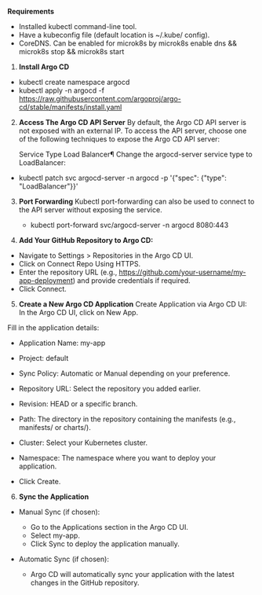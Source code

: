 **Requirements**

- Installed kubectl command-line tool.
- Have a kubeconfig file (default location is ~/.kube/ config). 
- CoreDNS. Can be enabled for microk8s by microk8s enable dns && microk8s stop && microk8s start

1. **Install Argo CD**
  - kubectl create namespace argocd
  - kubectl apply -n argocd -f https://raw.githubusercontent.com/argoproj/argo-cd/stable/manifests/install.yaml

2. **Access The Argo CD API Server**
    By default, the Argo CD API server is not exposed with an external IP. To access the API server, choose one of the following techniques to expose the Argo CD API server:

     Service Type Load Balancer¶
    Change the argocd-server service type to LoadBalancer:  
  -  kubectl patch svc argocd-server -n argocd -p '{"spec": {"type": "LoadBalancer"}}'

3. **Port Forwarding**
   Kubectl port-forwarding can also be used to connect to the API server without exposing the service.

   - kubectl port-forward svc/argocd-server -n argocd 8080:443 

4.  **Add Your GitHub Repository to Argo CD:**

   - Navigate to Settings > Repositories in the Argo CD UI.
   - Click on Connect Repo Using HTTPS.
   - Enter the repository URL (e.g., https://github.com/your-username/my-app-deployment) and provide credentials if required.
   - Click Connect.

5. **Create a New Argo CD Application**
    Create Application via Argo CD UI:
    In the Argo CD UI, click on New App. 

Fill in the application details:

   - Application Name: my-app
   - Project: default
   - Sync Policy: Automatic or Manual depending on your preference.
   - Repository URL: Select the repository you added earlier.
   - Revision: HEAD or a specific branch.
   - Path: The directory in the repository containing the manifests (e.g., manifests/ or charts/).
   - Cluster: Select your Kubernetes cluster.

   - Namespace: The namespace where you want to deploy your application.

   - Click Create.

6.  **Sync the Application** 
   - Manual Sync (if chosen):

       - Go to the Applications section in the Argo CD UI.
       - Select my-app.
       - Click Sync to deploy the application manually.

   - Automatic Sync (if chosen):

       - Argo CD will automatically sync your application with the latest changes in the GitHub repository.   